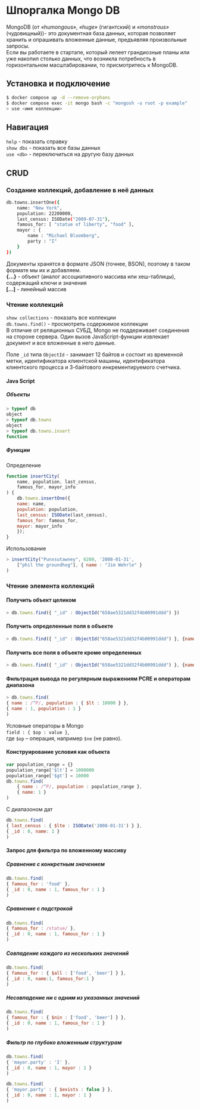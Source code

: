 # Шпоргалка Mongo DB
MongoDB (от _«humongous»_,  _«huge»_ (гигантский) и _«monstrous»_ (чудовищный))- это документная база данных, которая позволяет хранить и опрашивать вложенные данные, предъявляя произвольные запросы.  
Если вы работаете в стартапе, который лелеет грандиозные планы или уже накопил столько данных, что возникла потребность в горизонтальном масштабировании, то присмотритесь к MongoDB.  

## Установка и подключение
```bash
$ docker compose up -d --remove-orphans
$ docker compose exec -it mongo bash -c "mongosh -u root -p example"
> use <имя коллекции>
```

## Навигация
`help` - показать справку  
`show dbs` - показать все базы данных  
`use <db>` - переключиться на другую базу данных  


## CRUD

### Создание коллекций, добавление в неё данных
```bash
db.towns.insertOne({
    name: "New York",
    population: 22200000,
    last_census: ISODate("2009-07-31"),
    famous_for: [ "statue of liberty", "food" ],
    mayor : {
        name : "Michael Bloomberg",
        party : "I"
    }
})
```
Документы хранятся в формате JSON (точнее, BSON), поэтому в таком формате мы их и добавляем.  
**{...}** - объект (аналог ассоциативного массива или хеш-таблицы), содержащий ключи и значения  
**[...]** - линейный массив  


### Чтение коллекций
`show collections` - показать все коллекции  
`db.towns.find()` - просмотреть содержимое коллекции  
В отличие от реляционных СУБД, Mongo не поддерживает соединения на стороне сервера. Один вызов JavaScript-функции извлекает документ и все вложенные в него данные. 

Поле `_id` типа `ObjectId` -  занимает 12 байтов и состоит из временной метки, идентификатора клиентской машины, идентификатора клиентского процесса и 3-байтового
инкрементируемого счетчика.

#### Java Script

##### Объекты
```javascript
> typeof db
object
> typeof db.towns
object
> typeof db.towns.insert
function
```


##### Функции
Определение
```javascript
function insertCity(
    name, population, last_census,
    famous_for, mayor_info
) {
    db.towns.insertOne({
    name: name,
    population: population,
    last_census: ISODate(last_census),
    famous_for: famous_for,
    mayor: mayor_info
    });
}
```
Использование
```javascript
> insertCity("Punxsutawney", 6200, '2008-01-31',
    ["phil the groundhog"], { name : "Jim Wehrle" }
)
```


### Чтение элемента коллекций
#### Получить объект целиком  
```javascript
> db.towns.find({ "_id" : ObjectId("658ae5321dd32f4b00991ddd") })
```
#### Получить определенные поля в объекте  
```javascript
> db.towns.find({ "_id" : ObjectId("658ae5321dd32f4b00991ddd") }, {name : 1})
```
#### Получить все поля в объекте кроме определенных  
```javascript
> db.towns.find({ "_id" : ObjectId("658ae5321dd32f4b00991ddd") }, {name : 0})
```
#### Фильтрация вывода по регулярным выражениям PCRE и операторам диапазона  
```javascript
> db.towns.find(
{ name : /^P/, population : { $lt : 10000 } },
{ name : 1, population : 1 }
)
```
Условные операторы в Mongo  
```field : { $op : value }```,  
где `$op` – операция, например `$ne` (не равно).

#### Конструирование условия как объекта
```javascript
var population_range = {}
population_range['$lt'] = 1000000
population_range['$gt'] = 10000
db.towns.find(
    { name : /^P/, population : population_range },
    { name: 1 }
)
```
С диапазоном дат
```javascript
db.towns.find(
{ last_census : { $lte : ISODate('2008-01-31') } },
{ _id : 0, name: 1 }
)
```


#### Запрос для фильтра по вложенному массиву
##### Сравнение с конкретным значением
```javascript
db.towns.find(
{ famous_for : 'food' },
{ _id : 0, name : 1, famous_for : 1 }
)
```


##### Сравнение с подстрокой
```javascript
db.towns.find(
{ famous_for : /statue/ },
{ _id : 0, name : 1, famous_for : 1 }
)
```

##### Совпадение каждого из нескольких значений
```javascript
db.towns.find(
{ famous_for : { $all : ['food', 'beer'] } },
{ _id : 0, name:1, famous_for:1 }
)
```

##### Несовпадение ни с одним из указанных значений
```javascript
db.towns.find(
{ famous_for : { $nin : ['food', 'beer'] } },
{ _id : 0, name : 1, famous_for : 1 }
)
```

##### Фильтр по глубоко вложенным структурам
```javascript
db.towns.find(
{ 'mayor.party' : 'I' },
{ _id : 0, name : 1, mayor : 1 }
)
```
```javascript
db.towns.find(
{ 'mayor.party' : { $exists : false } },
{ _id : 0, name : 1, mayor : 1 }
)
```

